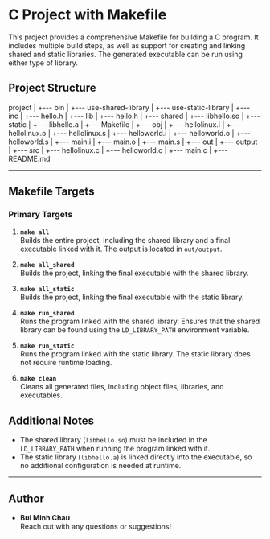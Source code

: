 # C Project with Makefile

This project provides a comprehensive Makefile for building a C program. It includes multiple build steps, as well as support for creating and linking shared and static libraries. The generated executable can be run using either type of library.

## Project Structure

project
|
+--- bin
|   +--- use-shared-library
|   +--- use-static-library
|
+--- inc
|   +--- hello.h
|
+--- lib
|   +--- hello.h
|   +--- shared
|       +--- libhello.so
|   +--- static
|       +--- libhello.a
|
+--- Makefile
|
+--- obj
|   +--- hellolinux.i
|   +--- hellolinux.o
|   +--- hellolinux.s
|   +--- helloworld.i
|   +--- helloworld.o
|   +--- helloworld.s
|   +--- main.i
|   +--- main.o
|   +--- main.s
|
+--- out
|   +--- output
|
+--- src
|   +--- hellolinux.c
|   +--- helloworld.c
|   +--- main.c
|
+--- README.md

---

## Makefile Targets

### Primary Targets

1. **`make all`**  
   Builds the entire project, including the shared library and a final executable linked with it. The output is located in `out/output`.

2. **`make all_shared`**  
   Builds the project, linking the final executable with the shared library.

3. **`make all_static`**  
   Builds the project, linking the final executable with the static library.

4. **`make run_shared`**  
   Runs the program linked with the shared library. Ensures that the shared library can be found using the `LD_LIBRARY_PATH` environment variable.

5. **`make run_static`**  
   Runs the program linked with the static library. The static library does not require runtime loading.

6. **`make clean`**  
   Cleans all generated files, including object files, libraries, and executables.

## Additional Notes

- The shared library (`libhello.so`) must be included in the `LD_LIBRARY_PATH` when running the program linked with it.
- The static library (`libhello.a`) is linked directly into the executable, so no additional configuration is needed at runtime.

---

## Author

- **Bui Minh Chau**  
  Reach out with any questions or suggestions! 
